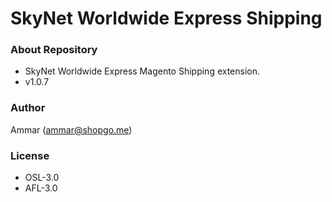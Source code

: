 # SkyNet Worldwide Express Shipping #

### About Repository ###

* SkyNet Worldwide Express Magento Shipping extension.
* v1.0.7

### Author ###

Ammar (<ammar@shopgo.me>)

### License ###

* OSL-3.0
* AFL-3.0
